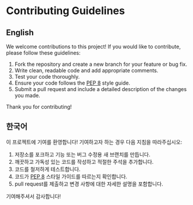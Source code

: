 # Contributing Guidelines

## English

We welcome contributions to this project! If you would like to contribute, please follow these guidelines:

1. Fork the repository and create a new branch for your feature or bug fix.
2. Write clean, readable code and add appropriate comments.
3. Test your code thoroughly.
4. Ensure your code follows the [PEP 8](https://www.python.org/dev/peps/pep-0008/) style guide.
5. Submit a pull request and include a detailed description of the changes you made.

Thank you for contributing!

## 한국어

이 프로젝트에 기여를 환영합니다! 기여하고자 하는 경우 다음 지침을 따라주십시오:

1. 저장소를 포크하고 기능 또는 버그 수정용 새 브랜치를 만듭니다.
2. 깨끗하고 가독성 있는 코드를 작성하고 적절한 주석을 추가합니다.
3. 코드를 철저하게 테스트합니다.
4. 코드가 [PEP 8](https://www.python.org/dev/peps/pep-0008/) 스타일 가이드를 따르는지 확인합니다.
5. pull request를 제출하고 변경 사항에 대한 자세한 설명을 포함합니다.

기여해주셔서 감사합니다!
